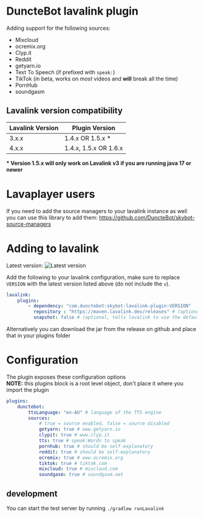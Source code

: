 # DuncteBot lavalink plugin

Adding support for the following sources:
- Mixcloud
- ocremix.org
- Clyp.it
- Reddit
- getyarn.io
- Text To Speech (if prefixed with `speak:`)
- TikTok (in beta, works on _most_ videos and **will** break all the time)
- PornHub
- soundgasm

## Lavalink version compatibility

| Lavalink Version | Plugin Version        |
|------------------|-----------------------|
| 3.x.x            | 1.4.x OR 1.5.x \*     |
| 4.x.x            | 1.4.x, 1.5.x OR 1.6.x |

**\* Version 1.5.x will only work on Lavalink v3 if you are running java 17 or newer**

# Lavaplayer users
If you need to add the source managers to your lavalink instance as well you can use this library to add them: https://github.com/DuncteBot/skybot-source-managers

# Adding to lavalink

Latest version: ![Latest version][VERSION]

Add the following to your lavalink configuration, make sure to replace `VERSION` with the latest version listed above (do not include the `v`).
```yml
lavalink:
    plugins:
        - dependency: "com.dunctebot:skybot-lavalink-plugin:VERSION"
          repository : "https://maven.lavalink.dev/releases" # (optional on lavalink 4)
          snapshot: false # (optional, tells lavalink to use the default snaptshot repository instead)
```

Alternatively you can download the jar from the release on github and place that in your plugins folder

# Configuration
The plugin exposes these configuration options
<br><b>NOTE:</b> this plugins block is a root level object, don't place it where you import the plugin
```yml
plugins:
    dunctebot:
        ttsLanguage: "en-AU" # language of the TTS engine
        sources:
            # true = source enabled, false = source disabled
            getyarn: true # www.getyarn.io
            clypit: true # www.clyp.it
            tts: true # speak:Words to speak
            pornhub: true # should be self-explanatory
            reddit: true # should be self-explanatory
            ocremix: true # www.ocremix.org
            tiktok: true # tiktok.com
            mixcloud: true # mixcloud.com
            soundgasm: true # soundgasm.net
```

## development
You can start the test server by running `./gradlew runLavalink`

[VERSION]: https://img.shields.io/maven-metadata/v?metadataUrl=https%3A%2F%2Fmaven.lavalink.dev%2Freleases%2Fcom%2Fdunctebot%2Fskybot-lavalink-plugin%2Fmaven-metadata.xml
